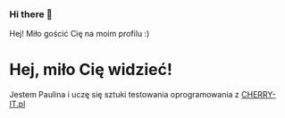 ### Hi there 👋

Hej! Miło gościć Cię na moim profilu :) <style color="blue"></style>

# Hej, miło Cię widzieć!
Jestem Paulina i uczę się sztuki testowania oprogramowania z [CHERRY-IT.pl](https://cherry-it.pl)


<!--
**Cordiana/Cordiana** is a ✨ _special_ ✨ repository because its `README.md` (this file) appears on your GitHub profile.

Here are some ideas to get you started:

- 🔭 I’m currently working on ...
- 🌱 I’m currently learning ...
- 👯 I’m looking to collaborate on ...
- 🤔 I’m looking for help with ...
- 💬 Ask me about ...
- 📫 How to reach me: ...
- 😄 Pronouns: ...
- ⚡ Fun fact: ...
-->


